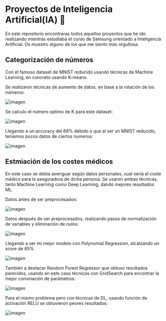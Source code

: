 # Proyectos de Inteligencia Artificial(IA) 🤖

En este repositorio encontraras todos aquellos proyectos que he ido realizando mientras estudiaba el curso de Samsung orientado a Inteligencia Artificial.
Os muestro alguno de los que me siento más orgullosa:

## Categorización de números
Con el famoso dataset de MNIST reducido usando técnicas de Machine Learning, en concreto usando K-means.

Se realizaron técnicas de aumento de datos, en base a la rotación de los números:

![imagen](https://user-images.githubusercontent.com/47080611/155223189-dee82629-e817-4cc5-977a-5217114f1bb4.png)

Se calculo el número optimo de K para este dataset:

![imagen](https://user-images.githubusercontent.com/47080611/155223285-b1858c33-b43b-4c6e-af4c-3f596959d01f.png)

Llegando a un accuracy del 68% debido a que al ser un MNIST reducido, teniamos pocos datos de ciertos numeros:

![imagen](https://user-images.githubusercontent.com/47080611/155223422-17c894d9-0278-426c-917c-76314a2465bf.png)

## Estmiación de los costes médicos
En este caso se debía averiguar según datos personales, cual sería el coste médico para la aseguradora de dicha persona.
Se usaron ambas técnicas, tanto Machine Learning como Deep Learning, dando mejores resultados ML.

Datos antes de ser preprocesados:

![imagen](https://user-images.githubusercontent.com/47080611/155224007-8adb2843-41d4-47cd-88cc-9be67bb94aa7.png)


Datos después de ser preprocesados, realizando pasos de normalización de variables y eliminación de nulos:

![imagen](https://user-images.githubusercontent.com/47080611/155224186-a93a9c56-8e17-4f36-aa0e-5799e67536b5.png)

Llegando a ser mi mejor modelo con Polynomial Regression, alcalzando un score de 85%

![imagen](https://user-images.githubusercontent.com/47080611/155224397-f00f65ca-7688-47da-af20-7394a434f7e3.png)

También a destacar Random Forest Regressor que obtuvo resultados parecidos, usando en este caso técnicas con GridSearch para encontrar la mejor convinación de parámetros:

![imagen](https://user-images.githubusercontent.com/47080611/155224519-83356e14-3ed6-41a6-9e7d-c97ea05db960.png)

Para el mismo problema pero con técnicas de DL, usando función de activación RELU se obtuvieron peores resultados:

![imagen](https://user-images.githubusercontent.com/47080611/155224811-07fadcf4-f7c4-4b64-9e5e-ed2b233afa39.png)



